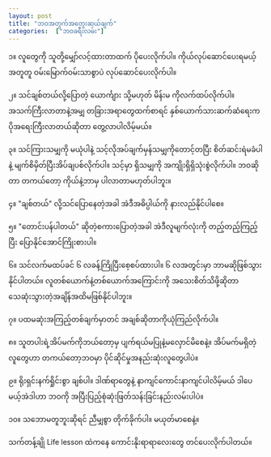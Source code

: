 ```yaml
---
layout: post
title: "ဘဝအတွက်အတွေးဆယ်ချက်"
categories:  ["ဘဝခရီးလမ်း"]
---
```


၁။ လူတွေကို သူတို့မျှော်လင့်ထားတာထက် ပိုပေးလိုက်ပါ။ ကိုယ်လုပ်ဆောင်ပေးရမယ့်အတူတူ ဝမ်းမြောက်ဝမ်းသာစွာပဲ လုပ်ဆောင်ပေးလိုက်ပါ။

၂။ သင်ချစ်တယ်လို့ပြောတဲ့ ယောင်္ကျား သို့မဟုတ် မိန်းမ ကိုလက်ထပ်လိုက်ပါ။ အသက်ကြီးလာတာနဲ့အမျှ တခြားအရာတွေထက်စာရင် နှစ်ယောက်သားဆက်ဆံရေးက ပိုအရေးကြီးလာတယ်ဆိုတာ တွေ့လာပါလိမ့်မယ်။

၃။ သင်ကြားသမျှကို မယုံပါနဲ့ သင့်လိုအပ်ချက်မှန်သမျှကိုတောင့်တပြီး စိတ်ဆင်းရဲမခံပါနဲ့ မျက်စိမှိတ်ပြီးအိပ်ချပစ်လိုက်ပါ။ သင့်မှာ ရှိသမျှကို အကျိုးရှိရှိသုံးစွဲလိုက်ပါ။ ဘဝဆိုတာ တကယ်တော့ ကိုယ်နဲ့ဘာမှ ပါလာတာမဟုတ်ပါဘူး။

 <!-- more -->
၄။ "ချစ်တယ်" လို့သင်ပြောနေတဲ့အခါ အဲဒီအဓိပ္ပါယ်ကို နားလည်နိုင်ပါစေ။

၅။ "တောင်းပန်ပါတယ်" ဆိုတဲ့စကားပြောတဲ့အခါ အဲဒီလူမျက်လုံးကို တည့်တည့်ကြည့်ပြီး ပြောနိုင်အောင်ကြိုးစားပါ။

၆။ သင်လက်မထပ်ခင် ၆ လခန့်ကြိုပြီးစေ့စပ်ထားပါ။ ၆ လအတွင်းမှာ ဘာမဆိုဖြစ်သွားနိုင်ပါတယ်။ လူတစ်ယောက်နဲ့တစ်ယောက်အကြောင်းကို အသေးစိတ်သိဖို့ဆိုတာ သေဆုံးသွားတဲ့အချိန်အထိမဖြစ်နိုင်ပါဘူး။

၇။ ပထမဆုံးအကြည့်တစ်ချက်မှာတင် အချစ်ဆိုတာကိုယုံကြည်လိုက်ပါ။

၈။ သူတပါးရဲ့အိပ်မက်ကိုဘယ်တော့မှ ပျက်ရယ်မပြုနဲ့မလှောင်မိစေနဲ့။ အိပ်မက်မရှိတဲ့ လူတွေဟာ တကယ်တော့ဘဝမှာ ပိုင်ဆိုင်မှုအနည်းဆုံးလူတွေပါပဲ။

၉။ ရိုးရှင်းနက်ရှိုင်းစွာ ချစ်ပါ။ ဒါဏ်ရာတွေနဲ့ နာကျင်ကောင်းနာကျင်ပါလိမ့်မယ် ဒါပေမယ့်အဲဒါဟာ ဘဝကို အပြီးပြည့်စုံဆုံးဖြတ်သန်းခြင်းနည်းလမ်းပါပဲ။

၁၀။ သဘောမတူဘူးဆိုရင် ညီမျှစွာ တိုက်ခိုက်ပါ။ မယုတ်မာစေနဲ့။

သက်တန့်ချို
Life lesson ထဲကနေ ကောင်းနိုးရာရာလေးတွေ တင်ပေးလိုက်ပါတယ်။
